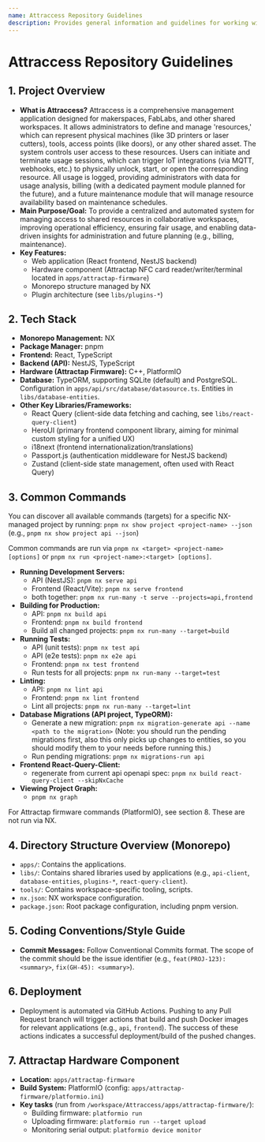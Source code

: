 ```yaml
---
name: Attraccess Repository Guidelines
description: Provides general information and guidelines for working with the Attraccess monorepo.
---
```


# Attraccess Repository Guidelines

## 1. Project Overview

- **What is Attraccess?** Attraccess is a comprehensive management application designed for makerspaces, FabLabs, and other shared workspaces. It allows administrators to define and manage 'resources,' which can represent physical machines (like 3D printers or laser cutters), tools, access points (like doors), or any other shared asset. The system controls user access to these resources. Users can initiate and terminate usage sessions, which can trigger IoT integrations (via MQTT, webhooks, etc.) to physically unlock, start, or open the corresponding resource. All usage is logged, providing administrators with data for usage analysis, billing (with a dedicated payment module planned for the future), and a future maintenance module that will manage resource availability based on maintenance schedules.
- **Main Purpose/Goal:** To provide a centralized and automated system for managing access to shared resources in collaborative workspaces, improving operational efficiency, ensuring fair usage, and enabling data-driven insights for administration and future planning (e.g., billing, maintenance).
- **Key Features:**
  - Web application (React frontend, NestJS backend)
  - Hardware component (Attractap NFC card reader/writer/terminal located in `apps/attractap-firmware`)
  - Monorepo structure managed by NX
  - Plugin architecture (see `libs/plugins-*`)

## 2. Tech Stack

- **Monorepo Management:** NX
- **Package Manager:** pnpm
- **Frontend:** React, TypeScript
- **Backend (API):** NestJS, TypeScript
- **Hardware (Attractap Firmware):** C++, PlatformIO
- **Database:** TypeORM, supporting SQLite (default) and PostgreSQL. Configuration in `apps/api/src/database/datasource.ts`. Entities in `libs/database-entities`.
- **Other Key Libraries/Frameworks:**
  - React Query (client-side data fetching and caching, see `libs/react-query-client`)
  - HeroUI (primary frontend component library, aiming for minimal custom styling for a unified UX)
  - i18next (frontend internationalization/translations)
  - Passport.js (authentication middleware for NestJS backend)
  - Zustand (client-side state management, often used with React Query)

## 3. Common Commands

You can discover all available commands (targets) for a specific NX-managed project by running:
`pnpm nx show project <project-name> --json`
(e.g., `pnpm nx show project api --json`)

Common commands are run via `pnpm nx <target> <project-name> [options]` or `pnpm nx run <project-name>:<target> [options]`.

- **Running Development Servers:**
  - API (NestJS): `pnpm nx serve api`
  - Frontend (React/Vite): `pnpm nx serve frontend`
  - both together: `pnpm nx run-many -t serve --projects=api,frontend`
- **Building for Production:**
  - API: `pnpm nx build api`
  - Frontend: `pnpm nx build frontend`
  - Build all changed projects: `pnpm nx run-many --target=build`
- **Running Tests:**
  - API (unit tests): `pnpm nx test api`
  - API (e2e tests): `pnpm nx e2e api`
  - Frontend: `pnpm nx test frontend`
  - Run tests for all projects: `pnpm nx run-many --target=test`
- **Linting:**
  - API: `pnpm nx lint api`
  - Frontend: `pnpm nx lint frontend`
  - Lint all projects: `pnpm nx run-many --target=lint`
- **Database Migrations (API project, TypeORM):**
  - Generate a new migration: `pnpm nx migration-generate api --name <path to the migration>` (Note: you should run the pending migrations first, also this only picks up changes to entities, so you should modify them to your needs before running this.)
  - Run pending migrations: `pnpm nx migrations-run api`
- **Frontend React-Query-Client:**
  - regenerate from current api openapi spec: `pnpm nx build react-query-client --skipNxCache`
- **Viewing Project Graph:**
  - `pnpm nx graph`

For Attractap firmware commands (PlatformIO), see section 8. These are not run via NX.

## 4. Directory Structure Overview (Monorepo)

- `apps/`: Contains the applications.
- `libs/`: Contains shared libraries used by applications (e.g., `api-client`, `database-entities`, `plugins-*`, `react-query-client`).
- `tools/`: Contains workspace-specific tooling, scripts.
- `nx.json`: NX workspace configuration.
- `package.json`: Root package configuration, including pnpm version.

## 5. Coding Conventions/Style Guide

- **Commit Messages:** Follow Conventional Commits format. The scope of the commit should be the issue identifier (e.g., `feat(PROJ-123): <summary>`, `fix(GH-45): <summary>`).

## 6. Deployment

- Deployment is automated via GitHub Actions. Pushing to any Pull Request branch will trigger actions that build and push Docker images for relevant applications (e.g., `api`, `frontend`). The success of these actions indicates a successful deployment/build of the pushed changes.

## 7. Attractap Hardware Component

- **Location:** `apps/attractap-firmware`
- **Build System:** PlatformIO (config: `apps/attractap-firmware/platformio.ini`)
- **Key tasks** (run from `/workspace/Attraccess/apps/attractap-firmware/`):
  - Building firmware: `platformio run`
  - Uploading firmware: `platformio run --target upload`
  - Monitoring serial output: `platformio device monitor`
